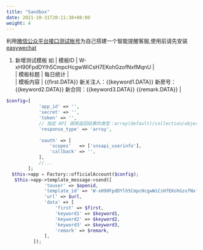 ```yaml
---
title: "Sandbox"
date: 2021-10-31T20:11:38+08:00
weight: 4
---
```


利用[微信公众平台接口测试帐号](https://mp.weixin.qq.com/debug/cgi-bin/sandbox?t=sandbox/login)为自己搭建一个智能提醒客服,使用前请先安装[easywechat](/blog/wechat/easywecaht)

1. 新增测试模板
如 
| 模板ID | W-xH90FpdDYlh5CmpcHcgwWiCsH7EKohGzofNxfMqnU |    
| 模板标题 | 每日统计 |    
| 模板内容 | {{first.DATA}} 新关注人：{{keyword1.DATA}} 新房号：{{keyword2.DATA}} 新合同：{{keyword3.DATA}} {{remark.DATA}} |    
```php
$config=[
            'app_id' => '',
            'secret' => '',
            'token' => '',
            // 指定 API 调用返回结果的类型：array(default)/collection/object/raw/自定义类名
            'response_type' => 'array',
        
            'oauth' => [
                'scopes'   => ['snsapi_userinfo'],
                'callback' => '',
            ],
            //...
        ];
  $this->app = Factory::officialAccount($config);
   $this->app->template_message->send([
              'touser' => $openid,
              'template_id' => 'W-xH90FpdDYlh5CmpcHcgwWiCsH7EKohGzofNxfMqnU',
              'url' => $url,
              'data' => [
                  'first' => $first,
                  'keyword1' => $keyword1,
                  'keyword2' => $keyword2,
                  'keyword3' => $keyword3,
                  'remark' => $remark,
              ],
          ]);
```